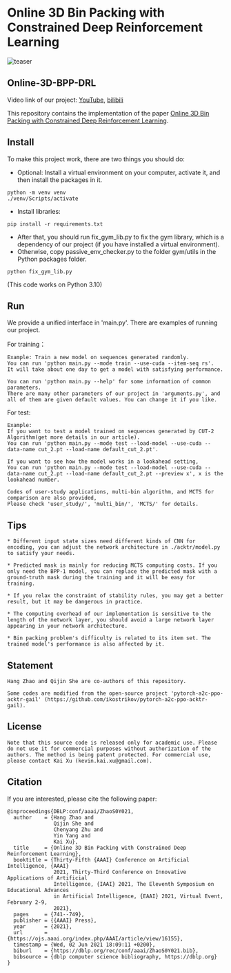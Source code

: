 # Online 3D Bin Packing with Constrained Deep Reinforcement Learning

![teaser](pictures/state_architecture.png)


## Online-3D-BPP-DRL

Video link of our project: [YouTube](https://www.youtube.com/watch?v=hBzZA_21G3M&t=6s), [bilibili](https://www.bilibili.com/video/BV1st4y1H7kU/?vd_source=b1e4277847248c95062cf16ab3b58e73)

This repository contains the implementation of the paper [Online 3D Bin Packing with Constrained Deep Reinforcement Learning](https://arxiv.org/pdf/2006.14978.pdf).





## Install
To make this project work, there are two things you should do:
* Optional: Install a virtual environment on your computer, activate it, and then install the packages in it.
```
python -m venv venv
./venv/Scripts/activate
```
* Install libraries:
```
pip install -r requirements.txt
```
* After that, you should run fix_gym_lib.py to fix the gym library, which is a dependency of our project (if you have installed a virtual environment).
* Otherwise, copy passive_env_checker.py to the folder gym/utils in the Python packages folder.
```
python fix_gym_lib.py
```
(This code works on Python 3.10)
## Run
We provide a unified interface in 'main.py'. There are examples of running our project.

For training：
```
Example: Train a new model on sequences generated randomly.
You can run 'python main.py --mode train --use-cuda --item-seq rs'.
It will take about one day to get a model with satisfying performance.

You can run 'python main.py --help' for some information of common parameters.
There are many other parameters of our project in 'arguments.py', and all of them are given default values. You can change it if you like.
```

For test:
```
Example:
If you want to test a model trained on sequences generated by CUT-2 Algorithm(get more details in our article).
You can run 'python main.py --mode test --load-model --use-cuda --data-name cut_2.pt --load-name default_cut_2.pt'.

If you want to see how the model works in a lookahead setting,
You can run 'python main.py --mode test --load-model --use-cuda --data-name cut_2.pt --load-name default_cut_2.pt --preview x', x is the lookahead number.

Codes of user-study applications, multi-bin algorithm, and MCTS for comparison are also provided,
Please check 'user_study/', 'multi_bin/', 'MCTS/' for details.
```

## Tips
```
* Different input state sizes need different kinds of CNN for encoding, you can adjust the network architecture in ./acktr/model.py to satisfy your needs. 

* Predicted mask is mainly for reducing MCTS computing costs. If you only need the BPP-1 model, you can replace the predicted mask with a ground-truth mask during the training and it will be easy for training.

* If you relax the constraint of stability rules, you may get a better result, but it may be dangerous in practice.

* The computing overhead of our implementation is sensitive to the length of the network layer, you should avoid a large network layer appearing in your network architecture. 

* Bin packing problem's difficulty is related to its item set. The trained model's performance is also affected by it.
```

## Statement
```
Hang Zhao and Qijin She are co-authors of this repository.

Some codes are modified from the open-source project 'pytorch-a2c-ppo-acktr-gail' (https://github.com/ikostrikov/pytorch-a2c-ppo-acktr-gail).
```

## License
```
Note that this source code is released only for academic use. Please do not use it for commercial purposes without authorization of the authors. The method is being patent protected. For commercial use, please contact Kai Xu (kevin.kai.xu@gmail.com).
```

## Citation

If you are interested, please cite the following paper:

```shell
@inproceedings{DBLP:conf/aaai/ZhaoS0Y021,
  author    = {Hang Zhao and
               Qijin She and
               Chenyang Zhu and
               Yin Yang and
               Kai Xu},
  title     = {Online 3D Bin Packing with Constrained Deep Reinforcement Learning},
  booktitle = {Thirty-Fifth {AAAI} Conference on Artificial Intelligence, {AAAI}
               2021, Thirty-Third Conference on Innovative Applications of Artificial
               Intelligence, {IAAI} 2021, The Eleventh Symposium on Educational Advances
               in Artificial Intelligence, {EAAI} 2021, Virtual Event, February 2-9,
               2021},
  pages     = {741--749},
  publisher = {{AAAI} Press},
  year      = {2021},
  url       = {https://ojs.aaai.org/index.php/AAAI/article/view/16155},
  timestamp = {Wed, 02 Jun 2021 18:09:11 +0200},
  biburl    = {https://dblp.org/rec/conf/aaai/ZhaoS0Y021.bib},
  bibsource = {dblp computer science bibliography, https://dblp.org}
}
```
